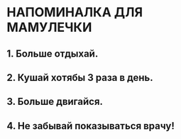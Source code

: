 # НАПОМИНАЛКА ДЛЯ МАМУЛЕЧКИ

## 1. Больше отдыхай.

## 2. Кушай хотябы 3 раза в день. 

## 3. Больше двигайся.

## 4. Не забывай показываться врачу!